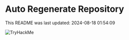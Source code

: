 # Auto Regenerate Repository

This README was last updated: 2024-08-18 01:54:09

 ![TryHackMe](https://tryhackme.com/badge/533634)